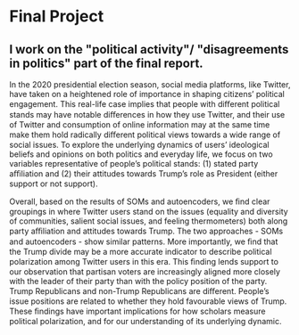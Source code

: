 # Final Project

## I work on the "political activity"/ "disagreements in politics" part of the final report. 

In the 2020 presidential election season, social media platforms, like Twitter, have taken on a heightened role of importance in shaping citizens’ political engagement. This real-life case implies that people with diﬀerent political stands may have notable diﬀerences in how they use Twitter, and their use of Twitter and consumption of online information may at the same time make them hold radically diﬀerent political views towards a wide range of social issues. To explore the underlying dynamics of users’ ideological beliefs and opinions on both politics and everyday life, we focus on two variables representative of people’s political stands: (1) stated party aﬃliation and (2) their attitudes towards Trump’s role as President (either support or not support).

Overall, based on the results of SOMs and autoencoders, we ﬁnd clear groupings in where Twitter users stand on the issues (equality and diversity of communities, salient social issues, and feeling thermometers) both along party aﬃliation and attitudes towards Trump. The two approaches - SOMs and autoencoders - show similar patterns. More importantly, we ﬁnd that the Trump divide may be a more accurate indicator to describe political polarization among Twitter users in this era. This ﬁnding lends support to our observation that partisan voters are increasingly aligned more closely with the leader of their party than with the policy position of the party. Trump Republicans and non-Trump Republicans are diﬀerent. People’s issue positions are related to whether they hold favourable views of Trump. These ﬁndings have important implications for how scholars measure political polarization, and for our understanding of its underlying dynamic.
